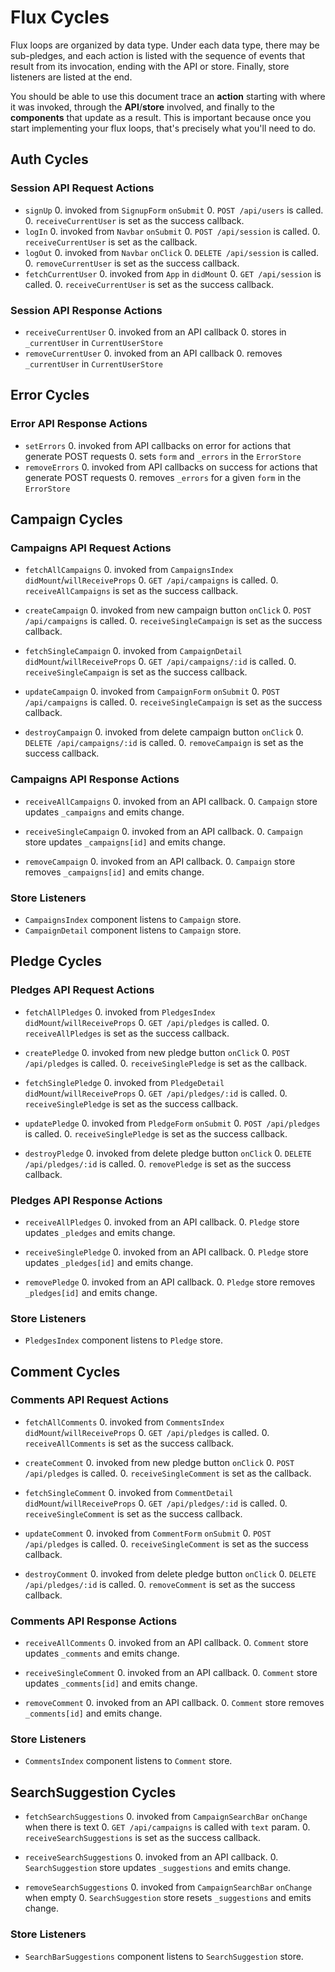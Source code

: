 # Flux Cycles

Flux loops are organized by data type. Under each data type, there may
be sub-pledges, and each action is listed with the sequence of events
that result from its invocation, ending with the API or store. Finally,
store listeners are listed at the end.

You should be able to use this document trace an **action** starting
with where it was invoked, through the **API**/**store** involved, and
finally to the **components** that update as a result. This is important
because once you start implementing your flux loops, that's precisely
what you'll need to do.

## Auth Cycles

### Session API Request Actions

* `signUp`
  0. invoked from `SignupForm` `onSubmit`
  0. `POST /api/users` is called.
  0. `receiveCurrentUser` is set as the success callback.
* `logIn`
  0. invoked from `Navbar` `onSubmit`
  0. `POST /api/session` is called.
  0. `receiveCurrentUser` is set as the callback.
* `logOut`
  0. invoked from `Navbar` `onClick`
  0. `DELETE /api/session` is called.
  0. `removeCurrentUser` is set as the success callback.
* `fetchCurrentUser`
  0. invoked from `App` in `didMount`
  0. `GET /api/session` is called.
  0. `receiveCurrentUser` is set as the success callback.

### Session API Response Actions

* `receiveCurrentUser`
  0. invoked from an API callback
  0. stores in `_currentUser` in `CurrentUserStore`
* `removeCurrentUser`
  0. invoked from an API callback
  0. removes `_currentUser` in `CurrentUserStore`

## Error Cycles

### Error API Response Actions
* `setErrors`
  0. invoked from API callbacks on error for actions that generate POST requests
  0. sets `form` and `_errors` in the `ErrorStore`
* `removeErrors`
  0. invoked from API callbacks on success for actions that generate POST requests
  0. removes `_errors` for a given `form` in the `ErrorStore`

## Campaign Cycles

### Campaigns API Request Actions

* `fetchAllCampaigns`
  0. invoked from `CampaignsIndex` `didMount`/`willReceiveProps`
  0. `GET /api/campaigns` is called.
  0. `receiveAllCampaigns` is set as the success callback.


* `createCampaign`
  0. invoked from new campaign button `onClick`
  0. `POST /api/campaigns` is called.
  0. `receiveSingleCampaign` is set as the success callback.


* `fetchSingleCampaign`
  0. invoked from `CampaignDetail` `didMount`/`willReceiveProps`
  0. `GET /api/campaigns/:id` is called.
  0. `receiveSingleCampaign` is set as the success callback.


* `updateCampaign`
  0. invoked from `CampaignForm` `onSubmit`
  0. `POST /api/campaigns` is called.
  0. `receiveSingleCampaign` is set as the success callback.


* `destroyCampaign`
  0. invoked from delete campaign button `onClick`
  0. `DELETE /api/campaigns/:id` is called.
  0. `removeCampaign` is set as the success callback.


### Campaigns API Response Actions

* `receiveAllCampaigns`
  0. invoked from an API callback.
  0. `Campaign` store updates `_campaigns` and emits change.


* `receiveSingleCampaign`
  0. invoked from an API callback.
  0. `Campaign` store updates `_campaigns[id]` and emits change.


* `removeCampaign`
  0. invoked from an API callback.
  0. `Campaign` store removes `_campaigns[id]` and emits change.

### Store Listeners

* `CampaignsIndex` component listens to `Campaign` store.
* `CampaignDetail` component listens to `Campaign` store.


## Pledge Cycles

### Pledges API Request Actions

* `fetchAllPledges`
  0. invoked from `PledgesIndex` `didMount`/`willReceiveProps`
  0. `GET /api/pledges` is called.
  0. `receiveAllPledges` is set as the success callback.

* `createPledge`
  0. invoked from new pledge button `onClick`
  0. `POST /api/pledges` is called.
  0. `receiveSinglePledge` is set as the callback.

* `fetchSinglePledge`
  0. invoked from `PledgeDetail` `didMount`/`willReceiveProps`
  0. `GET /api/pledges/:id` is called.
  0. `receiveSinglePledge` is set as the success callback.

* `updatePledge`
  0. invoked from `PledgeForm` `onSubmit`
  0. `POST /api/pledges` is called.
  0. `receiveSinglePledge` is set as the success callback.

* `destroyPledge`
  0. invoked from delete pledge button `onClick`
  0. `DELETE /api/pledges/:id` is called.
  0. `removePledge` is set as the success callback.

### Pledges API Response Actions

* `receiveAllPledges`
  0. invoked from an API callback.
  0. `Pledge` store updates `_pledges` and emits change.

* `receiveSinglePledge`
  0. invoked from an API callback.
  0. `Pledge` store updates `_pledges[id]` and emits change.

* `removePledge`
  0. invoked from an API callback.
  0. `Pledge` store removes `_pledges[id]` and emits change.

### Store Listeners

* `PledgesIndex` component listens to `Pledge` store.

## Comment Cycles

### Comments API Request Actions

* `fetchAllComments`
  0. invoked from `CommentsIndex` `didMount`/`willReceiveProps`
  0. `GET /api/pledges` is called.
  0. `receiveAllComments` is set as the success callback.

* `createComment`
  0. invoked from new pledge button `onClick`
  0. `POST /api/pledges` is called.
  0. `receiveSingleComment` is set as the callback.

* `fetchSingleComment`
  0. invoked from `CommentDetail` `didMount`/`willReceiveProps`
  0. `GET /api/pledges/:id` is called.
  0. `receiveSingleComment` is set as the success callback.

* `updateComment`
  0. invoked from `CommentForm` `onSubmit`
  0. `POST /api/pledges` is called.
  0. `receiveSingleComment` is set as the success callback.

* `destroyComment`
  0. invoked from delete pledge button `onClick`
  0. `DELETE /api/pledges/:id` is called.
  0. `removeComment` is set as the success callback.

### Comments API Response Actions

* `receiveAllComments`
  0. invoked from an API callback.
  0. `Comment` store updates `_comments` and emits change.

* `receiveSingleComment`
  0. invoked from an API callback.
  0. `Comment` store updates `_comments[id]` and emits change.

* `removeComment`
  0. invoked from an API callback.
  0. `Comment` store removes `_comments[id]` and emits change.

### Store Listeners

* `CommentsIndex` component listens to `Comment` store.


## SearchSuggestion Cycles

* `fetchSearchSuggestions`
  0. invoked from `CampaignSearchBar` `onChange` when there is text
  0. `GET /api/campaigns` is called with `text` param.
  0. `receiveSearchSuggestions` is set as the success callback.

* `receiveSearchSuggestions`
  0. invoked from an API callback.
  0. `SearchSuggestion` store updates `_suggestions` and emits change.

* `removeSearchSuggestions`
  0. invoked from `CampaignSearchBar` `onChange` when empty
  0. `SearchSuggestion` store resets `_suggestions` and emits change.

### Store Listeners

* `SearchBarSuggestions` component listens to `SearchSuggestion` store.

